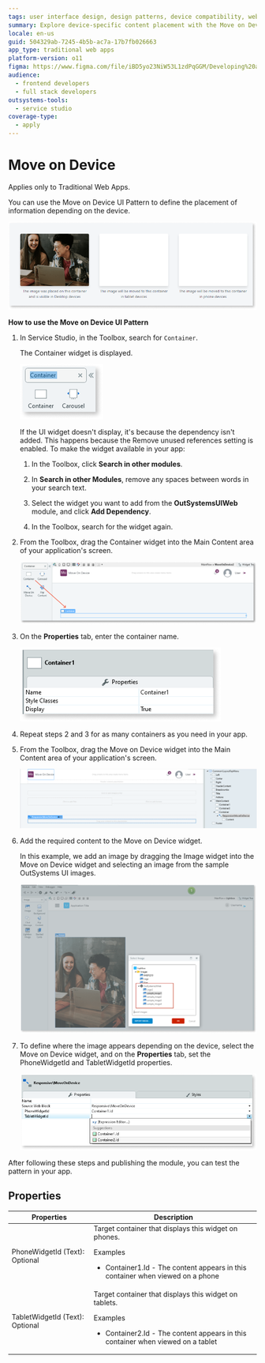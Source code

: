 ```yaml
---
tags: user interface design, design patterns, device compatibility, web development, ui patterns
summary: Explore device-specific content placement with the Move on Device UI Pattern in OutSystems 11 (O11).
locale: en-us
guid: 504329ab-7245-4b5b-ac7a-17b7fb026663
app_type: traditional web apps
platform-version: o11
figma: https://www.figma.com/file/iBD5yo23NiW53L1zdPqGGM/Developing%20an%20Application?node-id=245:44
audience:
  - frontend developers
  - full stack developers
outsystems-tools:
  - service studio
coverage-type:
  - apply
---
```


# Move on Device

<div class="info" markdown="1">

Applies only to Traditional Web Apps.

</div>

You can use the Move on Device UI Pattern to define the placement of information depending on the device.

![Screenshot showing the Move on Device UI Pattern in Service Studio](images/moveondevice-3-ss.png "Move on Device UI Pattern")

**How to use the Move on Device UI Pattern**

1. In Service Studio, in the Toolbox, search for `Container`.

    The Container widget is displayed.

    ![Screenshot of the Service Studio Toolbox with the Container widget highlighted](images/moveondevice-6-ss.png "Container Widget in Toolbox")

    If the UI widget doesn't display, it's because the dependency isn't added. This happens because the Remove unused references setting is enabled. To make the widget available in your app:

    1. In the Toolbox, click **Search in other modules**.

    1. In **Search in other Modules**, remove any spaces between words in your search text.

    1. Select the widget you want to add from the **OutSystemsUIWeb** module, and click **Add Dependency**.

    1. In the Toolbox, search for the widget again.

1. From the Toolbox, drag the Container widget into the Main Content area of your application's screen.

    ![Screenshot depicting the process of dragging the Container widget into the Main Content area in Service Studio](images/moveondevice-7-ss.png "Dragging Container Widget")

1. On the **Properties** tab, enter the container name.

    ![Screenshot showing the Properties tab where the container name is being entered in Service Studio](images/moveondevice-9-ss.png "Setting Container Properties")

1. Repeat steps 2 and 3 for as many containers as you need in your app.

1. From the Toolbox, drag the Move on Device widget into the Main Content area of your application's screen.

    ![Screenshot of the Service Studio Toolbox with the Move on Device widget available for selection](images/moveondevice-5-ss.png "Move on Device Widget in Toolbox")

1. Add the required content to the Move on Device widget.

    In this example, we add an image by dragging the Image widget into the Move on Device widget and selecting an image from the sample OutSystems UI images.

    ![Screenshot illustrating the addition of an image to the Move on Device widget in Service Studio](images/moveondevice-8-ss.png "Adding Content to Move on Device Widget")

1. To define where the image appears depending on the device, select the Move on Device widget, and on the **Properties** tab, set the PhoneWidgetId and TabletWidgetId properties.

    ![Screenshot of the Properties tab in Service Studio showing the configuration of PhoneWidgetId and TabletWidgetId for the Move on Device widget](images/moveondevice-2-ss.png "Configuring Move on Device Properties")

After following these steps and publishing the module, you can test the pattern in your app.

## Properties

| Properties                      | Description                                                                                                                                                            |
|---------------------------------|------------------------------------------------------------------------------------------------------------------------------------------------------------------------|
| PhoneWidgetId (Text): Optional  | Target container that displays this widget on phones. <p>Examples <ul><li>Container1.Id - The content appears in this container when viewed on a phone</li></ul></p>   |
| TabletWidgetId (Text): Optional | Target container that displays this widget on tablets.<p>Examples  <ul><li>Container2.Id - The content appears in this container when viewed on a tablet</li></ul></p> |
